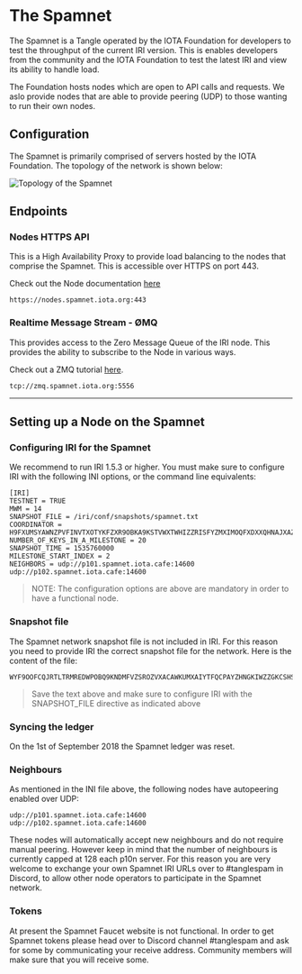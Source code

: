 # The Spamnet

The Spamnet is a Tangle operated by the IOTA Foundation for developers to test the throughput of the current IRI version. This is enables developers from the community and the IOTA Foundation to test the latest IRI and view its ability to handle load.

The Foundation hosts nodes which are open to API calls and requests. We aslo provide nodes that are able to provide peering (UDP) to those wanting to run their own nodes.

## Configuration

The Spamnet is primarily comprised of servers hosted by the IOTA Foundation. The topology of the network is shown below:

![Topology of the Spamnet](https://i.imgur.com/VpEsA6i.png)

## Endpoints

### Nodes HTTPS API

This is a High Availability Proxy to provide load balancing
to the nodes that comprise the Spamnet. This is accessible over
HTTPS on port 443.

Check out the Node documentation [here](/iri/)

```
https://nodes.spamnet.iota.org:443
```

### Realtime Message Stream - ØMQ

This provides access to the Zero Message Queue of the IRI
node. This provides the ability to subscribe to the Node in various ways.

Check out a ZMQ tutorial [here](/iri/).

```
tcp://zmq.spamnet.iota.org:5556
```

---

## Setting up a Node on the Spamnet

### Configuring IRI for the Spamnet

We recommend to run IRI 1.5.3 or higher. You must make sure to configure IRI with the following INI options, or the command line equivalents:

```
[IRI]
TESTNET = TRUE
MWM = 14
SNAPSHOT_FILE = /iri/conf/snapshots/spamnet.txt
COORDINATOR = H9FXUMSYAWNZPVFINVTXOTYKFZXR9OBKA9KSTVWXTWHIZZRISFYZMXIMOQFXDXXQHNAJXAZFP9IHSFXRH
NUMBER_OF_KEYS_IN_A_MILESTONE = 20
SNAPSHOT_TIME = 1535760000
MILESTONE_START_INDEX = 2
NEIGHBORS = udp://p101.spamnet.iota.cafe:14600 udp://p102.spamnet.iota.cafe:14600
```

> NOTE: The configuration options are above are mandatory in order to have a functional node.

### Snapshot file

The Spamnet network snapshot file is not included in IRI. For this reason you need to provide IRI the correct snapshot file for the network. Here is the content of the file:

```
WYF9OOFCQJRTLTRMREDWPOBQ9KNDMFVZSROZVXACAWKUMXAIYTFQCPAYZHNGKIWZZGKCSHSSTRDHDAJCW;2779530283277761
```

> Save the text above and make sure to configure IRI with the SNAPSHOT_FILE directive as indicated above

### Syncing the ledger

On the 1st of September 2018 the Spamnet ledger was reset.

### Neighbours

As mentioned in the INI file above, the following nodes have autopeering enabled over UDP:

```
udp://p101.spamnet.iota.cafe:14600
udp://p102.spamnet.iota.cafe:14600
```

These nodes will automatically accept new neighbours and do not require manual peering. However keep in mind that the number of neighbours is currently capped at 128 each p10n server. For this reason you are very welcome to exchange your own Spamnet IRI URLs over to #tanglespam in Discord, to allow other node operators to participate in the Spamnet network.

### Tokens

At present the Spamnet Faucet website is not functional. In order to get Spamnet tokens please head over to Discord channel #tanglespam and ask for some by communicating your receive address. Community members will make sure that you will receive some.
